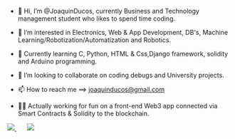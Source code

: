 - 👋 Hi, I’m @JoaquinDucos, currently Business and Technology management student who likes to spend time coding.

- 👀 I’m interested in Electronics, Web & App Development, DB's, Machine Learning/Robotization/Automatization and Robotics.

- 🌱 Currently learning C, Python, HTML & Css,Django framework, solidity and Arduino programming.

- 🔀 I’m looking to collaborate on coding debugs and University projects.

- 📫 How to reach me ==> joaquinducos@gmail.com
 
- 👨‍💻 Actually working for fun on a front-end Web3 app connected via Smart Contracts & Solidity to the blockchain.

<a href="https://github.com/JoaquinDucos?tab=repositories">
  <img src="https://github-readme-stats.vercel.app/api?username=JoaquinDucos&show_icons=true&theme=tokyonight&count_private=true" />
</a>
&nbsp;
&nbsp;
&nbsp;
<a href="https://github.com/JoaquinDucos/react-effortless-form">
  <img src="https://github-readme-stats.vercel.app/api/top-langs/?username=JoaquinDucos&card_width=445&theme=tokyonight&hide=html,scss&layout=compact" />
</a>

